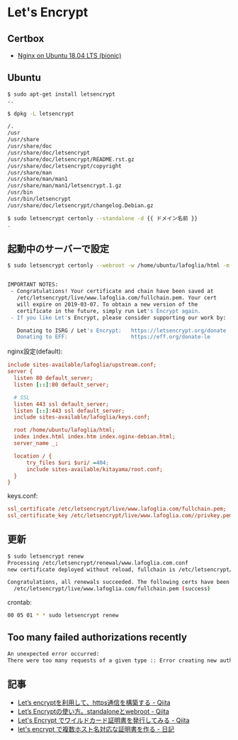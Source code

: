 # Let's Encrypt

## Certbox

- [Nginx on Ubuntu 18.04 LTS (bionic)](https://certbot.eff.org/lets-encrypt/ubuntubionic-nginx)

## Ubuntu

~~~bash
$ sudo apt-get install letsencrypt
..
~~~

~~~bash
$ dpkg -L letsencrypt

/.
/usr
/usr/share
/usr/share/doc
/usr/share/doc/letsencrypt
/usr/share/doc/letsencrypt/README.rst.gz
/usr/share/doc/letsencrypt/copyright
/usr/share/man
/usr/share/man/man1
/usr/share/man/man1/letsencrypt.1.gz
/usr/bin
/usr/bin/letsencrypt
/usr/share/doc/letsencrypt/changelog.Debian.gz
~~~

~~~bash
$ sudo letsencrypt certonly --standalone -d {{ ドメイン名前 }}
.
~~~

## 起動中のサーバーで設定

~~~bash
$ sudo letsencrypt certonly --webroot -w /home/ubuntu/lafoglia/html -m supervisor@lafoglia.com -d www.lafoglia.com -d lafoglia.com


IMPORTANT NOTES:
 - Congratulations! Your certificate and chain have been saved at
   /etc/letsencrypt/live/www.lafoglia.com/fullchain.pem. Your cert
   will expire on 2019-03-07. To obtain a new version of the
   certificate in the future, simply run Let's Encrypt again.
 - If you like Let's Encrypt, please consider supporting our work by:

   Donating to ISRG / Let's Encrypt:   https://letsencrypt.org/donate
   Donating to EFF:                    https://eff.org/donate-le
~~~

nginx設定(default):

~~~ini
include sites-available/lafoglia/upstream.conf;
server {
  listen 80 default_server;
  listen [::]:80 default_server;

  # SSL
  listen 443 ssl default_server;
  listen [::]:443 ssl default_server;
  include sites-available/lafoglia/keys.conf;

  root /home/ubuntu/lafoglia/html;
  index index.html index.htm index.nginx-debian.html;
  server_name _;

  location / {
      try_files $uri $uri/ =404;
      include sites-available/kitayama/root.conf;
  }
}
~~~

keys.conf:

~~~ini
ssl_certificate /etc/letsencrypt/live/www.lafoglia.com/fullchain.pem;
ssl_certificate_key /etc/letsencrypt/live/www.lafoglia.com//privkey.pem;
~~~

## 更新

~~~bash
$ sudo letsencrypt renew
Processing /etc/letsencrypt/renewal/www.lafoglia.com.conf
new certificate deployed without reload, fullchain is /etc/letsencrypt/live/www.lafoglia.com/fullchain.pem

Congratulations, all renewals succeeded. The following certs have been renewed:
  /etc/letsencrypt/live/www.lafoglia.com/fullchain.pem (success)
~~~

crontab:

~~~bash
00 05 01 * * sudo letsencrypt renew
~~~

## Too many failed authorizations recently

~~~bash
An unexpected error occurred:
There were too many requests of a given type :: Error creating new authz :: Too many failed authorizations recently.
~~~

## 記事

- [Let’s encryptを利用して、https通信を構築する - Qiita](https://qiita.com/kouji555/items/4dbccc6aad32278e2cc6)
- [Let’s Encryptの使い方。standaloneとwebroot - Qiita](https://qiita.com/f_uto/items/4178a9fdd657b78672ea)
- [Let's Encrypt でワイルドカード証明書を発行してみる - Qiita](https://qiita.com/noumia/items/64d8bb59e35151fc4fd6)
- [let's encrypt で複数ホスト名対応な証明書を作る - 日記](https://tnamao.hatenablog.com/entry/2016/08/21/173521)

